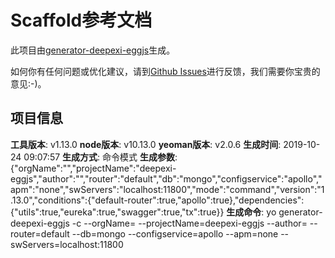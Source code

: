 # Scaffold参考文档

此项目由[generator-deepexi-eggjs](https://github.com/deepexi/generator-deepexi-eggjs)生成。

如何你有任何问题或优化建议，请到[Github Issues](https://github.com/deepexi/generator-deepexi-eggjs/issues)进行反馈，我们需要你宝贵的意见:-)。

## 项目信息

**工具版本**: v1.13.0
**node版本**: v10.13.0
**yeoman版本**: v2.0.6
**生成时间**: 2019-10-24 09:07:57
**生成方式**: 命令模式
**生成参数**: {"orgName":"","projectName":"deepexi-eggjs","author":"","router":"default","db":"mongo","configservice":"apollo","apm":"none","swServers":"localhost:11800","mode":"command","version":"1.13.0","conditions":{"default-router":true,"apollo":true},"dependencies":{"utils":true,"eureka":true,"swagger":true,"tx":true}}
**生成命令**: yo generator-deepexi-eggjs -c --orgName= --projectName=deepexi-eggjs --author= --router=default --db=mongo --configservice=apollo --apm=none --swServers=localhost:11800
